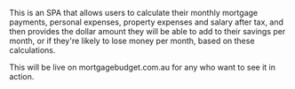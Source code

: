 This is an SPA that allows users to calculate their monthly mortgage payments, personal expenses, property expenses and salary after tax, and then provides the dollar amount they will be able to add to their savings per month, or if they're likely to lose money per month, based on these calculations.

This will be live on mortgagebudget.com.au for any who want to see it in action.

